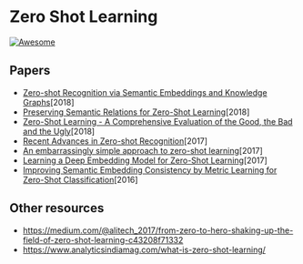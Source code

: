# Zero Shot Learning

[![Awesome](https://cdn.rawgit.com/sindresorhus/awesome/d7305f38d29fed78fa85652e3a63e154dd8e8829/media/badge.svg)](https://github.com/sindresorhus/awesome)

## Papers
+ [Zero-shot Recognition via Semantic Embeddings and Knowledge Graphs](https://arxiv.org/pdf/1803.08035.pdf)[2018]
+ [Preserving Semantic Relations for Zero-Shot Learning](https://arxiv.org/pdf/1803.03049.pdf)[2018]
+ [Zero-Shot Learning - A Comprehensive Evaluation of the Good, the Bad and the Ugly](https://arxiv.org/pdf/1707.00600.pdf)[2018]
+ [Recent Advances in Zero-shot Recognition](https://arxiv.org/pdf/1710.04837.pdf)[2017]
+ [An embarrassingly simple approach to zero-shot learning](http://proceedings.mlr.press/v37/romera-paredes15.pdf)[2017]
+ [Learning a Deep Embedding Model for Zero-Shot Learning](https://arxiv.org/pdf/1611.05088.pdf)[2017]
+ [Improving Semantic Embedding Consistency by
Metric Learning for Zero-Shot Classification](https://arxiv.org/pdf/1607.08085.pdf)[2016]

## Other resources
+ https://medium.com/@alitech_2017/from-zero-to-hero-shaking-up-the-field-of-zero-shot-learning-c43208f71332
+ https://www.analyticsindiamag.com/what-is-zero-shot-learning/